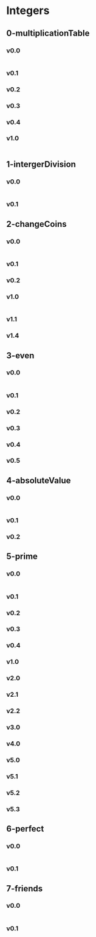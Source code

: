 # Integers

## 0-multiplicationTable

### v0.0
~~~

~~~
### v0.1

### v0.2

### v0.3

### v0.4

### v1.0

~~~

~~~

## 1-intergerDivision

### v0.0
~~~

~~~
### v0.1

## 2-changeCoins

### v0.0
~~~

~~~
### v0.1

### v0.2

### v1.0

~~~

~~~
### v1.1

### v1.4

## 3-even

### v0.0
~~~

~~~
### v0.1

### v0.2

### v0.3

### v0.4

### v0.5

## 4-absoluteValue

### v0.0
~~~

~~~
### v0.1

### v0.2

## 5-prime
### v0.0
~~~

~~~
### v0.1

### v0.2

### v0.3

### v0.4

### v1.0

### v2.0

### v2.1

### v2.2

### v3.0

### v4.0

### v5.0

### v5.1

### v5.2

### v5.3

## 6-perfect

### v0.0
~~~

~~~
### v0.1

## 7-friends

### v0.0
~~~

~~~
### v0.1
